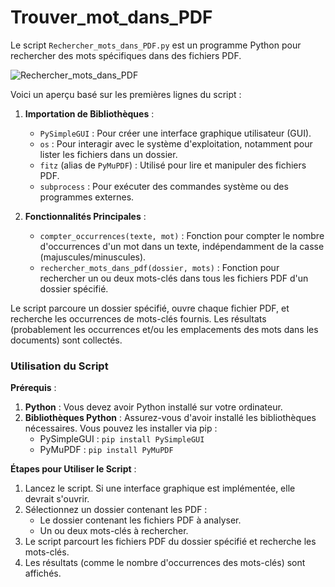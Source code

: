# Trouver_mot_dans_PDF

Le script `Rechercher_mots_dans_PDF.py` est un programme Python pour rechercher des mots spécifiques dans des fichiers PDF. 

![Rechercher_mots_dans_PDF](https://github.com/danydube1971/Trouver_mot_dans_un_groupe_PDF/assets/74633244/499a0aab-53fa-49b5-ac43-bf029a3a63e1)

Voici un aperçu basé sur les premières lignes du script :

1. **Importation de Bibliothèques** :
   - `PySimpleGUI` : Pour créer une interface graphique utilisateur (GUI).
   - `os` : Pour interagir avec le système d'exploitation, notamment pour lister les fichiers dans un dossier.
   - `fitz` (alias de `PyMuPDF`) : Utilisé pour lire et manipuler des fichiers PDF.
   - `subprocess` : Pour exécuter des commandes système ou des programmes externes.

2. **Fonctionnalités Principales** :
   - `compter_occurrences(texte, mot)` : Fonction pour compter le nombre d'occurrences d'un mot dans un texte, indépendamment de la casse (majuscules/minuscules).
   - `rechercher_mots_dans_pdf(dossier, mots)` : Fonction pour rechercher un ou deux mots-clés dans tous les fichiers PDF d'un dossier spécifié.

Le script parcoure un dossier spécifié, ouvre chaque fichier PDF, et recherche les occurrences de mots-clés fournis. Les résultats (probablement les occurrences et/ou les emplacements des mots dans les documents) sont collectés.

### Utilisation du Script

**Prérequis** :
1. **Python** : Vous devez avoir Python installé sur votre ordinateur.
2. **Bibliothèques Python** : Assurez-vous d'avoir installé les bibliothèques nécessaires. Vous pouvez les installer via pip :
   - PySimpleGUI : `pip install PySimpleGUI`
   - PyMuPDF : `pip install PyMuPDF`

**Étapes pour Utiliser le Script** :
1. Lancez le script. Si une interface graphique est implémentée, elle devrait s'ouvrir.
2. Sélectionnez un dossier contenant les PDF :
   - Le dossier contenant les fichiers PDF à analyser.
   - Un ou deux mots-clés à rechercher.
3. Le script parcourt les fichiers PDF du dossier spécifié et recherche les mots-clés.
4. Les résultats (comme le nombre d'occurrences des mots-clés) sont affichés.



